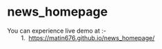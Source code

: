 # news_homepage

You can experience live demo at :-<br>
    &emsp;&emsp; 1.&nbsp; https://matin676.github.io/news_homepage/ <br>

